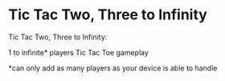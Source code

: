 # Tic Tac Two, Three to Infinity
Tic Tac Two, Three to Infinity: 

1 to infinite* players Tic Tac Toe gameplay

*can only add as many players as your device is able to handle
